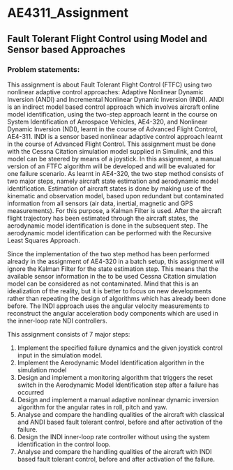 # AE4311_Assignment

## Fault Tolerant Flight Control using Model and Sensor based Approaches

### Problem statements:

This assignment is about Fault Tolerant Flight Control (FTFC) using two nonlinear adaptive control approaches: Adaptive Nonlinear Dynamic Inversion (ANDI) and Incremental Nonlinear
Dynamic Inversion (INDI). ANDI is an indirect model based control approach which involves aircraft online model identification, using the two-step approach learnt in the course on System
Identification of Aerospace Vehicles, AE4-320, and Nonlinear Dynamic Inversion (NDI), learnt in the course of Advanced Flight Control, AE4-311. INDI is a sensor based nonlinear adaptive
control approach learnt in the course of Advanced Flight Control. This assignment must be done with the Cessna Citation simulation model supplied in Simulink, and this model can be steered
by means of a joystick. In this assignment, a manual version of an FTFC algorithm will be developed and will be evaluated for one failure scenario.
As learnt in AE4-320, the two step method consists of two major steps, namely aircraft state estimation and aerodynamic model identification. Estimation of aircraft states is done by making
use of the kinematic and observation model, based upon redundant but contaminated information from all sensors (air data, inertial, magnetic and GPS measurements). For this purpose, a Kalman
Filter is used. After the aircraft flight trajectory has been estimated through the aircraft states, the aerodynamic model identification is done in the subsequent step. The aerodynamic model
identification can be performed with the Recursive Least Squares Approach.

Since the implementation of the two step method has been performed already in the assignment
of AE4-320 in a batch setup, this assignment will ignore the Kalman Filter for the state
estimation step. This means that the available sensor information in the to be used Cessna
Citation simulation model can be considered as not contaminated. Mind that this is an
idealization of the reality, but it is better to focus on new developments rather than repeating the
design of algorithms which has already been done before.
The INDI approach uses the angular velocity measurements to reconstruct the angular
acceleration body components which are used in the inner-loop rate NDI controllers.

This assignment consists of 7 major steps:
1. Implement the specified failure dynamics and the given joystick control input in the simulation model.
2. Implement the Aerodynamic Model Identification algorithm in the simulation model
3. Design and implement a monitoring algorithm that triggers the reset switch in the
Aerodynamic Model Identification step after a failure has occurred
4. Design and implement a manual adaptive nonlinear dynamic inversion algorithm for the angular rates in roll, pitch and yaw.
5. Analyse and compare the handling qualities of the aircraft with classical and ANDI based fault tolerant control, before and after activation of the failure.
6. Design the INDI inner-loop rate controller without using the system identification in the control loop.
7. Analyse and compare the handling qualities of the aircraft with INDI based fault tolerant control, before and after activation of the failure.